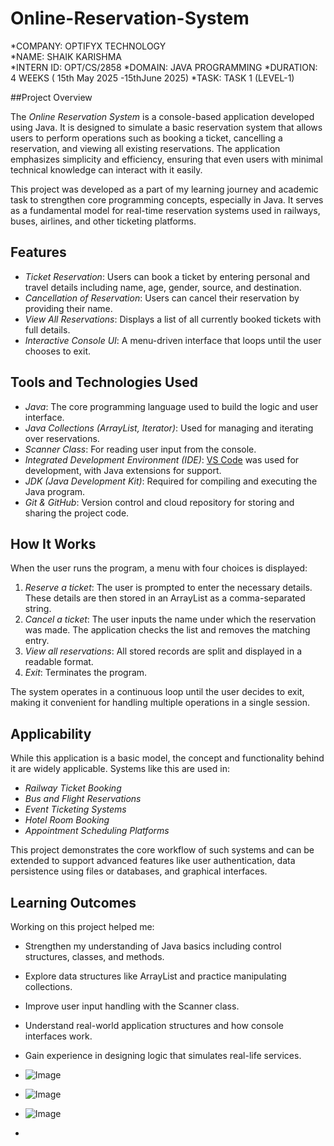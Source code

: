 # Online-Reservation-System

*COMPANY: OPTIFYX TECHNOLOGY  
*NAME: SHAIK KARISHMA  
*INTERN ID: OPT/CS/2858 
*DOMAIN: JAVA PROGRAMMING 
*DURATION: 4 WEEKS (  15th May 2025 -15thJune 2025)
*TASK: TASK 1 (LEVEL-1) 



##Project Overview

The *Online Reservation System* is a console-based application developed using Java. It is designed to simulate a basic reservation system that allows users to perform operations such as booking a ticket, cancelling a reservation, and viewing all existing reservations. The application emphasizes simplicity and efficiency, ensuring that even users with minimal technical knowledge can interact with it easily.

This project was developed as a part of my learning journey and academic task to strengthen core programming concepts, especially in Java. It serves as a fundamental model for real-time reservation systems used in railways, buses, airlines, and other ticketing platforms.

## Features

- *Ticket Reservation*: Users can book a ticket by entering personal and travel details including name, age, gender, source, and destination.
- *Cancellation of Reservation*: Users can cancel their reservation by providing their name.
- *View All Reservations*: Displays a list of all currently booked tickets with full details.
- *Interactive Console UI*: A menu-driven interface that loops until the user chooses to exit.

## Tools and Technologies Used

- *Java*: The core programming language used to build the logic and user interface.
- *Java Collections (ArrayList, Iterator)*: Used for managing and iterating over reservations.
- *Scanner Class*: For reading user input from the console.
- *Integrated Development Environment (IDE)*: [VS Code](https://code.visualstudio.com/) was used for development, with Java extensions for support.
- *JDK (Java Development Kit)*: Required for compiling and executing the Java program.
- *Git & GitHub*: Version control and cloud repository for storing and sharing the project code.

## How It Works

When the user runs the program, a menu with four choices is displayed:

1. *Reserve a ticket*: The user is prompted to enter the necessary details. These details are then stored in an ArrayList as a comma-separated string.
2. *Cancel a ticket*: The user inputs the name under which the reservation was made. The application checks the list and removes the matching entry.
3. *View all reservations*: All stored records are split and displayed in a readable format.
4. *Exit*: Terminates the program.

The system operates in a continuous loop until the user decides to exit, making it convenient for handling multiple operations in a single session.

## Applicability

While this application is a basic model, the concept and functionality behind it are widely applicable. Systems like this are used in:

- *Railway Ticket Booking*
- *Bus and Flight Reservations*
- *Event Ticketing Systems*
- *Hotel Room Booking*
- *Appointment Scheduling Platforms*

This project demonstrates the core workflow of such systems and can be extended to support advanced features like user authentication, data persistence using files or databases, and graphical interfaces.

## Learning Outcomes

Working on this project helped me:

- Strengthen my understanding of Java basics including control structures, classes, and methods.
- Explore data structures like ArrayList and practice manipulating collections.
- Improve user input handling with the Scanner class.
- Understand real-world application structures and how console interfaces work.
- Gain experience in designing logic that simulates real-life services.

- ![Image](https://github.com/user-attachments/assets/5d4787d1-3f3c-45cd-9002-c833ec28437a)
- ![Image](https://github.com/user-attachments/assets/2e9a1e03-fbea-4860-afaf-469fe09b6b2c)
- ![Image](https://github.com/user-attachments/assets/db026f4d-069a-49e2-a790-5022e6305709)
- 

